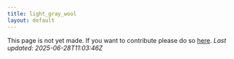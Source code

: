 ```yaml
---
title: light_gray_wool
layout: default
---
```


This page is not yet made. If you want to contribute please do so [here](https://github.com/CrazyH2/Bigstone/blob/wiki/components/light_gray_wool.md).
_Last updated: 2025-06-28T11:03:46Z_
